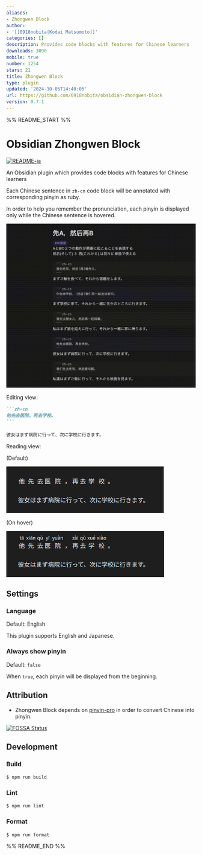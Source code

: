 ```yaml
---
aliases:
- Zhongwen Block
author:
- '[[0918nobita|Kodai Matsumoto]]'
categories: []
description: Provides code blocks with features for Chinese learners
downloads: 3090
mobile: true
number: 1254
stars: 21
title: Zhongwen Block
type: plugin
updated: '2024-10-05T14:40:05'
url: https://github.com/0918nobita/obsidian-zhongwen-block
version: 0.7.1
---
```


%% README_START %%

# Obsidian Zhongwen Block

[![README-ja](https://img.shields.io/badge/lang-ja-blue)](https://github.com/0918nobita/obsidian-zhongwen-block/blob/main/README.ja.md)

An Obsidian plugin which provides code blocks with features for Chinese learners

Each Chinese sentence in `zh-cn` code block will be annotated with corresponding pinyin as ruby.

In order to help you remember the pronunciation, each pinyin is displayed only while the Chinese sentence is hovered.

![Screen recording](https://raw.githubusercontent.com/0918nobita/obsidian-zhongwen-block/HEAD/images/screen-recording.gif)

Editing view:

````markdown
```zh-cn
他先去医院，再去学校。
```

彼女はまず病院に行って、次に学校に行きます。
````

Reading view:

(Default)

![Reading view (default)](https://raw.githubusercontent.com/0918nobita/obsidian-zhongwen-block/HEAD/images/reading-view-default.png)

(On hover)

![Reading view (on hover)](https://raw.githubusercontent.com/0918nobita/obsidian-zhongwen-block/HEAD/images/reading-view-on-hover.png)

## Settings

### Language

Default: English

This plugin supports English and Japanese.

### Always show pinyin

Default: `false`

When `true`, each pinyin will be displayed from the beginning.

## Attribution

-   Zhongwen Block depends on [pinyin-pro](https://github.com/zh-lx/pinyin-pro) in order to convert Chinese into pinyin.

[![FOSSA Status](https://app.fossa.com/api/projects/git%2Bgithub.com%2F0918nobita%2Fobsidian-zhongwen-block.svg?type=large&issueType=license)](https://app.fossa.com/projects/git%2Bgithub.com%2F0918nobita%2Fobsidian-zhongwen-block?ref=badge_large&issueType=license)

## Development

### Build

```bash
$ npm run build
```

### Lint

```bash
$ npm run lint
```

### Format

```bash
$ npm run format
```


%% README_END %%